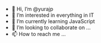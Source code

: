 - 👋 Hi, I’m @yurajp
- 👀 I’m interested in everything in IT
- 🌱 I’m currently learning JavaScript
- 💞️ I’m looking to collaborate on ...
- 📫 How to reach me ...

<!---
yurajp/yurajp is a ✨ special ✨ repository because its `README.md` (this file) appears on your GitHub profile.
You can click the Preview link to take a look at your changes.
--->
